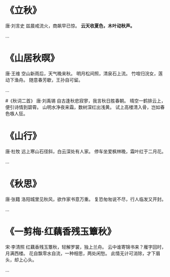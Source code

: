 # 《立秋》

唐·刘言史
兹晨戒流火，商飙早已惊。
**云天收夏色，木叶动秋声。**

…

#  《山居秋暝》

唐·王维
空山新雨后，天气晚来秋。
明月松间照，清泉石上流。
竹喧归浣女，莲动下渔舟。
随意春芳歇，王孙自可留。

…

#《秋词二首》
唐·刘禹锡
自古逢秋悲寂寥，我言秋日胜春朝。
晴空一鹤排云上，便引诗情到碧霄。
山明水净夜来霜，数树深红出浅黄。
试上高楼清入骨，岂如春色嗾人狂。

# 《山行》

唐·杜牧
远上寒山石径斜，白云深处有人家。
停车坐爱枫林晚，霜叶红于二月花。

…

# 《秋思》

唐·张籍
洛阳城里见秋风，欲作家书意万重。
复恐匆匆说不尽，行人临发又开封。

…

# 《一剪梅·红藕香残玉簟秋》

宋·李清照
红藕香残玉簟秋，轻解罗裳，独上兰舟。
云中谁寄锦书来？雁字回时，月满西楼。
花自飘零水自流，一种相思，两处闲愁。
此情无计可消除，才下眉头，却上心头。

…